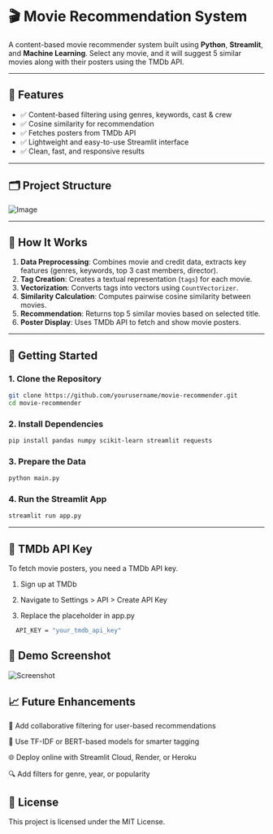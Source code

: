 
# 🎬 Movie Recommendation System

A content-based movie recommender system built using **Python**, **Streamlit**, and **Machine Learning**. Select any movie, and it will suggest 5 similar movies along with their posters using the TMDb API.

---

## 📌 Features

- ✅ Content-based filtering using genres, keywords, cast & crew
- ✅ Cosine similarity for recommendation
- ✅ Fetches posters from TMDb API
- ✅ Lightweight and easy-to-use Streamlit interface
- ✅ Clean, fast, and responsive results

---

## 🗂️ Project Structure

![Image](https://github.com/user-attachments/assets/9961ef4d-4e26-4633-a450-12590fc97556)


---

## 🧠 How It Works

1. **Data Preprocessing**: Combines movie and credit data, extracts key features (genres, keywords, top 3 cast members, director).
2. **Tag Creation**: Creates a textual representation (`tags`) for each movie.
3. **Vectorization**: Converts tags into vectors using `CountVectorizer`.
4. **Similarity Calculation**: Computes pairwise cosine similarity between movies.
5. **Recommendation**: Returns top 5 similar movies based on selected title.
6. **Poster Display**: Uses TMDb API to fetch and show movie posters.

---

## 🚀 Getting Started

### 1. Clone the Repository
```bash
git clone https://github.com/yourusername/movie-recommender.git
cd movie-recommender
```
### 2. Install Dependencies
```bash
pip install pandas numpy scikit-learn streamlit requests
```
### 3. Prepare the Data
```bash
python main.py
```
### 4. Run the Streamlit App
```bash
streamlit run app.py
```
----

🔑 TMDb API Key
---
To fetch movie posters, you need a TMDb API key.

1. Sign up at TMDb

2. Navigate to Settings > API > Create API Key

3. Replace the placeholder in app.py
```bash
  API_KEY = "your_tmdb_api_key"
```
📸 Demo Screenshot
---
![Screenshot](https://github.com/user-attachments/assets/eabb30c7-b07b-4a44-b220-a94e5aaeafaa)

📈 Future Enhancements
---
🔄 Add collaborative filtering for user-based recommendations

🧠 Use TF-IDF or BERT-based models for smarter tagging

🌐 Deploy online with Streamlit Cloud, Render, or Heroku

🔍 Add filters for genre, year, or popularity

📄 License
---
This project is licensed under the MIT License.
